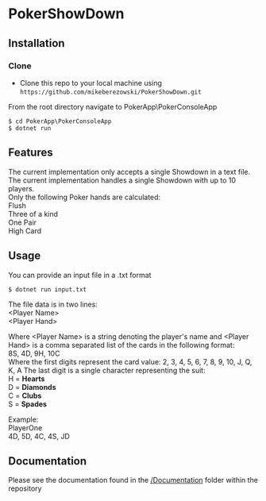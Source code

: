 # PokerShowDown #

## Installation

### Clone
- Clone this repo to your local machine using `https://github.com/mikeberezowski/PokerShowDown.git`

From the root directory navigate to PokerApp\PokerConsoleApp

```shell
$ cd PokerApp\PokerConsoleApp
$ dotnet run
```

## Features
The current implementation only accepts a single Showdown in a text file.  
The current implementation handles a single Showdown with up to 10 players.  
Only the following Poker hands are calculated:  
Flush  
Three of a kind  
One Pair  
High Card  

## Usage
You can provide an input file in a .txt format 

```shell
$ dotnet run input.txt
```
The file data is in two lines:  
\<Player Name\>  
\<Player Hand\>  

Where \<Player Name\> is a string denoting the player's name
and \<Player Hand\> is a comma separated list of the cards in the following format:  
8S, 4D, 9H, 10C  
Where the first digits represent the card value: 2, 3, 4, 5, 6, 7, 8, 9, 10, J, Q, K, A
The last digit is a single character representing the suit:  
H = **Hearts**  
D = **Diamonds**  
C = **Clubs**  
S = **Spades**  

Example:  
PlayerOne  
4D, 5D, 4C, 4S, JD  

## Documentation
Please see the documentation found in the [/Documentation](https://github.com/mikeberezowski/PokerShowDown/tree/master/Documentation) folder within the repository
